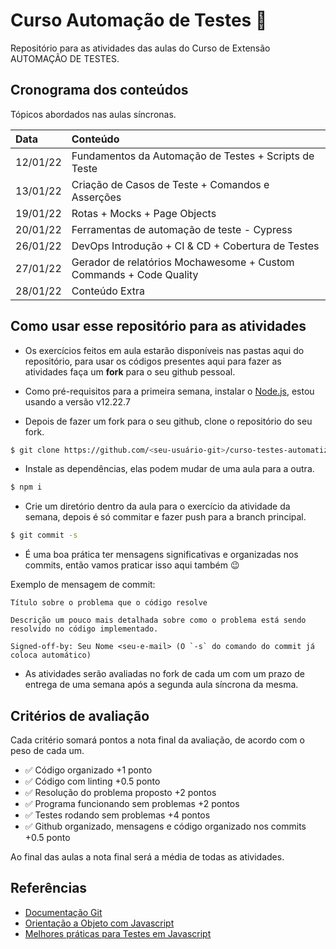 # Curso Automação de Testes 🚀

Repositório para as atividades das aulas do Curso de Extensão AUTOMAÇÃO DE TESTES.

## Cronograma dos conteúdos

Tópicos abordados nas aulas síncronas.

| Data | Conteúdo |
|:---------------|:--------------------|
|12/01/22 | Fundamentos da Automação de Testes + Scripts de Teste |
| 13/01/22 | Criação de Casos de Teste + Comandos e Asserções |
| 19/01/22 | Rotas + Mocks + Page Objects |
| 20/01/22 | Ferramentas de automação de teste - Cypress |
| 26/01/22 | DevOps Introdução + CI & CD + Cobertura de Testes |
| 27/01/22 | Gerador de relatórios Mochawesome + Custom Commands + Code Quality |
| 28/01/22 | Conteúdo Extra |


## Como usar esse repositório para as atividades

- Os exercícios feitos em aula estarão disponíveis nas pastas aqui do repositório, para usar os códigos presentes aqui para fazer as atividades faça um **fork** para o seu github pessoal.

- Como pré-requisitos para a primeira semana, instalar o [Node.js](https://nodejs.org/en/download/), estou usando a versão v12.22.7

- Depois de fazer um fork para o seu github, clone o repositório do seu fork.

```bash
$ git clone https://github.com/<seu-usuário-git>/curso-testes-automatizados.git

```

- Instale as dependências, elas podem mudar de uma aula para a outra.

```bash
$ npm i

```

- Crie um diretório dentro da aula para o exercício da atividade da semana, depois é só commitar e fazer push para a branch principal.

```bash
$ git commit -s 
```

- É uma boa prática ter mensagens significativas e organizadas nos commits, então vamos praticar isso aqui também :wink:

Exemplo de mensagem de commit:

```
Título sobre o problema que o código resolve

Descrição um pouco mais detalhada sobre como o problema está sendo resolvido no código implementado.

Signed-off-by: Seu Nome <seu-e-mail> (O `-s` do comando do commit já coloca automático)

```

- As atividades serão avaliadas no fork de cada um com um prazo de entrega de uma semana após a segunda aula síncrona da mesma.

## Critérios de avaliação

Cada critério somará pontos a nota final da avaliação, de acordo com o peso de cada um.

- :white_check_mark: Código organizado +1 ponto
- :white_check_mark: Código com linting +0.5 ponto
- :white_check_mark: Resolução do problema proposto +2 pontos
- :white_check_mark: Programa funcionando sem problemas +2 pontos
- :white_check_mark: Testes rodando sem problemas +4 pontos
- :white_check_mark: Github organizado, mensagens e código organizado nos commits +0.5 ponto

Ao final das aulas a nota final será a média de todas as atividades.

## Referências

- [Documentação Git](https://git-scm.com/book/en/v2)
- [Orientação a Objeto com Javascript](https://codewithmosh.com/p/object-oriented-programming-in-javascript)
- [Melhores práticas para Testes em Javascript](https://github.com/goldbergyoni/javascript-testing-best-practices/blob/master/readme-pt-br.md)